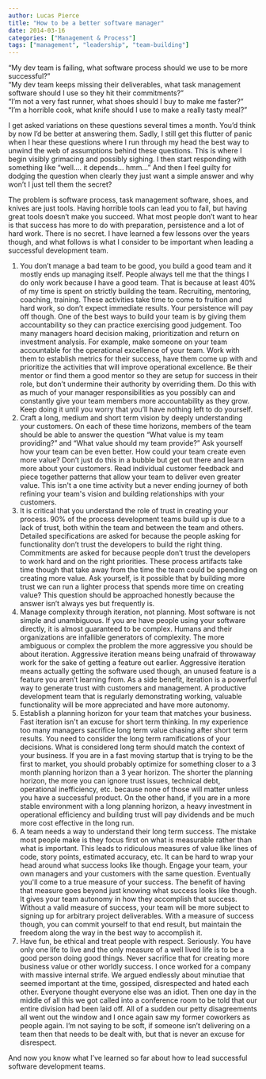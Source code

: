 ```yaml
---
author: Lucas Pierce
title: "How to be a better software manager"
date: 2014-03-16
categories: ["Management & Process"]
tags: ["management", "leadership", "team-building"]
---
```


“My dev team is failing, what software process should we use to be more successful?”  
“My dev team keeps missing their deliverables, what task management software should I use so they hit their commitments?”  
“I’m not a very fast runner, what shoes should I buy to make me faster?”  
“I’m a horrible cook, what knife should I use to make a really tasty meal?”  
  
I get asked variations on these questions several times a month. You’d think by now I’d be better at answering them. Sadly, I still get this flutter of panic when I hear these questions where I run through my head the best way to unwind the web of assumptions behind these questions. This is where I begin visibly grimacing and possibly sighing. I then start responding with something like “well…. it depends… hmm…” And then I feel guilty for dodging the question when clearly they just want a simple answer and why won’t I just tell them the secret?  
  
The problem is software process, task management software, shoes, and knives are just tools. Having horrible tools can lead you to fail, but having great tools doesn’t make you succeed. What most people don’t want to hear is that success has more to do with preparation, persistence and a lot of hard work. There is no secret. I have learned a few lessons over the years though, and what follows is what I consider to be important when leading a successful development team.

1. You don’t manage a bad team to be good, you build a good team and it mostly ends up managing itself. People always tell me that the things I do only work because I have a good team. That is because at least 40% of my time is spent on strictly building the team. Recruiting, mentoring, coaching, training. These activities take time to come to fruition and hard work, so don’t expect immediate results. Your persistence will pay off though. One of the best ways to build your team is by giving them accountability so they can practice exercising good judgement. Too many managers hoard decision making, prioritization and return on investment analysis. For example, make someone on your team accountable for the operational excellence of your team. Work with them to establish metrics for their success, have them come up with and prioritize the activities that will improve operational excellence. Be their mentor or find them a good mentor so they are setup for success in their role, but don’t undermine their authority by overriding them. Do this with as much of your manager responsibilities as you possibly can and constantly give your team members more accountability as they grow. Keep doing it until you worry that you’ll have nothing left to do yourself.
2. Craft a long, medium and short term vision by deeply understanding your customers. On each of these time horizons, members of the team should be able to answer the question “What value is my team providing?” and “What value should my team provide?” Ask yourself how your team can be even better. How could your team create even more value? Don’t just do this in a bubble but get out there and learn more about your customers. Read individual customer feedback and piece together patterns that allow your team to deliver even greater value. This isn't a one time activity but a never ending journey of both refining your team's vision and building relationships with your customers.
3. It is critical that you understand the role of trust in creating your process. 90% of the process development teams build up is due to a lack of trust, both within the team and between the team and others. Detailed specifications are asked for because the people asking for functionality don’t trust the developers to build the right thing. Commitments are asked for because people don’t trust the developers to work hard and on the right priorities. These process artifacts take time though that take away from the time the team could be spending on creating more value. Ask yourself, is it possible that by building more trust we can run a lighter process that spends more time on creating value? This question should be approached honestly because the answer isn’t always yes but frequently is.
4. Manage complexity through iteration, not planning. Most software is not simple and unambiguous. If you are have people using your software directly, it is almost guaranteed to be complex. Humans and their organizations are infallible generators of complexity. The more ambiguous or complex the problem the more aggressive you should be about iteration. Aggressive iteration means being unafraid of throwaway work for the sake of getting a feature out earlier. Aggressive iteration means actually getting the software used though, an unused feature is a feature you aren’t learning from. As a side benefit, iteration is a powerful way to generate trust with customers and management. A productive development team that is regularly demonstrating working, valuable functionality will be more appreciated and have more autonomy.
5. Establish a planning horizon for your team that matches your business. Fast iteration isn't an excuse for short term thinking. In my experience too many managers sacrifice long term value chasing after short term results. You need to consider the long term ramifications of your decisions. What is considered long term should match the context of your business. If you are in a fast moving startup that is trying to be the first to market, you should probably optimize for something closer to a 3 month planning horizon than a 3 year horizon. The shorter the planning horizon, the more you can ignore trust issues, technical debt, operational inefficiency, etc. because none of those will matter unless you have a successful product. On the other hand, if you are in a more stable environment with a long planning horizon, a heavy investment in operational efficiency and building trust will pay dividends and be much more cost effective in the long run.
6. A team needs a way to understand their long term success. The mistake most people make is they focus first on what is measurable rather than what is important. This leads to ridiculous measures of value like lines of code, story points, estimated accuracy, etc. It can be hard to wrap your head around what success looks like though. Engage your team, your own managers and your customers with the same question. Eventually you'll come to a true measure of your success. The benefit of having that measure goes beyond just knowing what success looks like though. It gives your team autonomy in how they accomplish that success. Without a valid measure of success, your team will be more subject to signing up for arbitrary project deliverables. With a measure of success though, you can commit yourself to that end result, but maintain the freedom along the way in the best way to accomplish it.
7. Have fun, be ethical and treat people with respect. Seriously. You have only one life to live and the only measure of a well lived life is to be a good person doing good things. Never sacrifice that for creating more business value or other worldly success. I once worked for a company with massive internal strife. We argued endlessly about minutiae that seemed important at the time, gossiped, disrespected and hated each other. Everyone thought everyone else was an idiot. Then one day in the middle of all this we got called into a conference room to be told that our entire division had been laid off. All of a sudden our petty disagreements all went out the window and I once again saw my former coworkers as people again. I’m not saying to be soft, if someone isn’t delivering on a team then that needs to be dealt with, but that is never an excuse for disrespect.

And now you know what I’ve learned so far about how to lead successful software development teams.